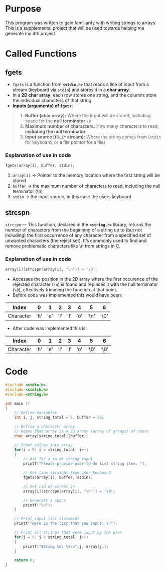 # Purpose
This program was written to gain familiarity with writing strings to arrays. This is a supplemental project that will be used towards helping me generate my 4th project.

# Called Functions
## fgets
- `fgets` is a function from **`<stdio.h>`** that reads a line of input from a stream (keyboard via `stdin`) and stores it in a **char array**.  
- In a **2D char array**, each row stores one string, and the columns store the individual characters of that string.  
- **Inputs (arguments) of `fgets`:**  
> 1. **Buffer (char array):** Where the input will be stored, including space for the **null terminator `\0`**  
> 2. **Maximum number of characters:** How many characters to read, **including the null terminator**  
> 3. **Input source (`FILE*` stream):** Where the string comes from (`stdin` for keyboard, or a file pointer for a file)

### Explanation of use in code
```c
fgets(array[i], buffer, stdin);
```
1. `array[i]` → Pointer to the memory location where the first string will be stored
2. `buffer` → the maximum number of characters to read, including the null terminator (\n)
3. `stdin` → the input source, in this case the users keyboard

## strcspn
`strcspn` — This function, declared in the **`<string.h>`** library, returns the number of characters from the beginning of a string up to (but not including) the first occurrence of any character from a specified set of unwanted characters (the reject set). It’s commonly used to find and remove problematic characters like \n from strings in C.

### Explanation of use in code
```c
array[i][strcspn(array[i], "\n")] = '\0';
```
- Accesses the position in the 2D array where the first occurence of the rejected character (`\n`) is found and replaces it with the null terminator (`\0`), effectively trimming the function at that point.
- Before code was implemented this would have been:

| Index      | 0   | 1   | 2   | 3   | 4   | 5    | 6    |
|------------|-----|-----|-----|-----|-----|------|------|
| Character  | 'h' | 'e' | 'l' | 'l' | 'o' | '\n' | '\0' |

- After code was implemented this is:

| Index      | 0   | 1   | 2   | 3   | 4   | 5    | 6    |
|------------|-----|-----|-----|-----|-----|------|------|
| Character  | 'h' | 'e' | 'l' | 'l' | 'o' | '\0' | '\0' |

# Code
```c
#include <stdio.h>
#include <stdlib.h>
#include <string.h>

int main () 
{
    // Define variables
    int i, j, string_total = 5, buffer = 50;

    // Define a character array
    // means that array is a 2D array (array of arrays) of chars
    char array[string_total][buffer];

    // Input values into array
    for(i = 0; i < string_total; i++)
    {
        // Ask for a to-do string input
        printf("Please provide user to-do list string item: ");

        // Get line straight from user keyboard
        fgets(array[i], buffer, stdin);

        // Get rid of errant \n
        array[i][strcspn(array[i], "\n")] = '\0';

        // Generate a space 
        printf("\n");
    }

    // Print input list statement
    printf("Here is the list that you input: \n");

    // Print all strings that were input by the user
    for(j = 0; j < string_total; j++)
    {
        printf("String %d: %s\n",j, array[j]);
    }

    return 0;
}
```
